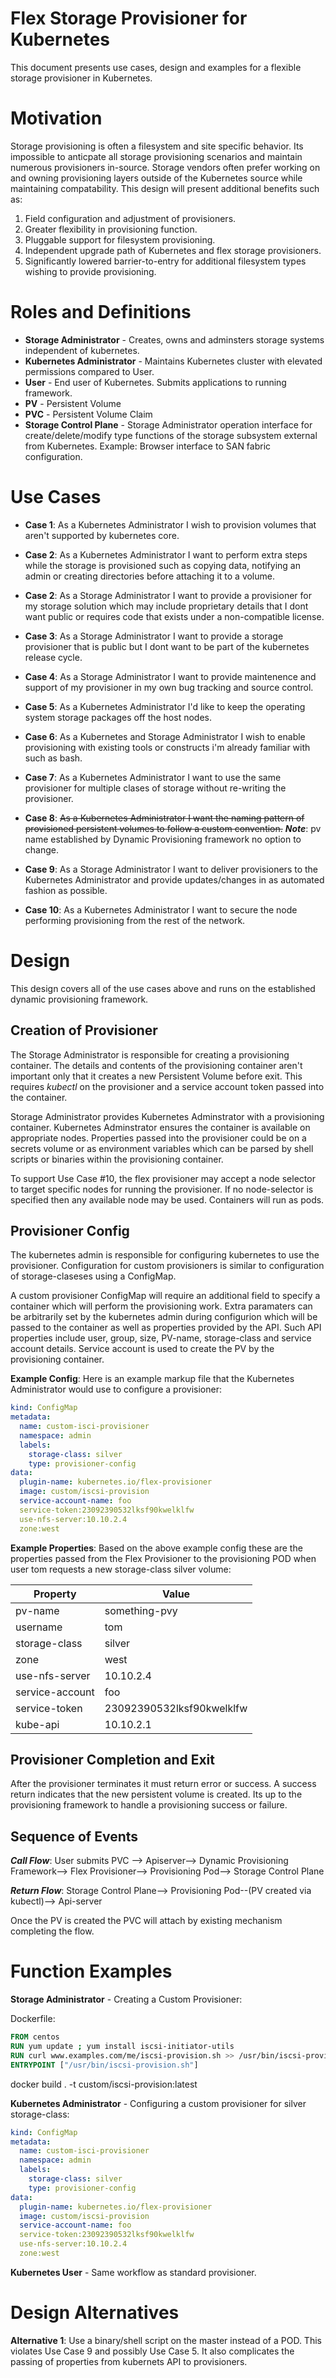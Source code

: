 # Flex Storage Provisioner for Kubernetes
This document presents use cases, design and examples for a flexible storage provisioner in Kubernetes.  

# Motivation
Storage provisioning is often a filesystem and site specific behavior.  Its impossible to anticpate all storage provisioning scenarios and maintain numerous provisioners in-source.  Storage vendors often prefer working on and owning provisioning layers outside of the Kubernetes source while maintaining compatability.  This design will present additional benefits such as:

1. Field configuration and adjustment of provisioners.
2. Greater flexibility in provisioning function.
3. Pluggable support for filesystem provisioning.
4. Independent upgrade path of Kubernetes and flex storage provisioners.
5. Significantly lowered barrier-to-entry for additional filesystem types wishing to provide provisioning.

# Roles and Definitions
* **Storage Administrator** - Creates, owns and adminsters storage systems independent of kubernetes.
* **Kubernetes Administrator** - Maintains Kubernetes cluster with elevated permissions compared to User.
* **User** - End user of Kubernetes.  Submits applications to running framework.
* **PV** - Persistent Volume
* **PVC** - Persistent Volume Claim
* **Storage Control Plane** - Storage Administrator operation interface for create/delete/modify type functions of the storage subsystem external from Kubernetes. Example: Browser interface to SAN fabric configuration.



# Use Cases
* **Case  1**: As a Kubernetes Administrator I wish to provision volumes that aren't supported by kubernetes core. 

* **Case  2**: As a Kubernetes Administrator I want to perform extra steps while the storage is provisioned such as copying data, notifying an admin or creating directories before attaching it to a volume.

* **Case  2**: As a Storage Administrator I want to provide a provisioner for my storage solution which may include proprietary details that I dont want public or requires code that exists under a non-compatible license.

* **Case  3**: As a Storage Administrator I want to provide a storage provisioner that is public but I dont want to be part of the kubernetes release cycle.

* **Case  4**: As a Storage Administrator I want to provide maintenence and support of my provisioner in my own bug tracking and source control.

* **Case  5**: As a Kubernetes Administrator I'd like to keep the operating system storage packages off the host nodes.

* **Case  6**: As a Kubernetes and Storage Administrator I wish to enable provisioning with existing tools or constructs i'm already familiar with such as bash.

* **Case  7**: As a Kubernetes Administrator I want to use the same provisioner for multiple clases of storage without re-writing the provisioner.

* **Case  8**: ~~As a Kubernetes Administrator I want the naming pattern of provisioned persistent volumes to follow a custom convention.~~ ***Note***: pv name established by Dynamic Provisioning framework no option to change.

* **Case  9**: As a Storage Administrator I want to deliver provisioners to the Kubernetes Administrator and provide updates/changes in as automated fashion as possible.

* **Case 10**: As a Kubernetes Administrator I want to secure the node performing provisioning from the rest of the network.


# Design
This design covers all of the use cases above and runs on the established dynamic provisioning framework.

## Creation of Provisioner
The Storage Administrator is responsible for creating a provisioning container.  The details and contents of the provisioning container aren't important only that it creates a new Persistent Volume before exit.  This requires *kubectl* on the provisioner and a service account token passed into the container.  

Storage Administrator provides Kubernetes Adminstrator with a provisioning container. Kubernetes Adminstrator ensures the container is available on appropriate nodes.  Properties passed into the provisioner could be on a secrets volume or as environment variables which can be parsed by shell scripts or binaries within the provisioning container.  

To support Use Case #10, the flex provisioner may accept a node selector to target specific nodes for running the provisioner.  If no node-selector is specified then any available node may be used.  Containers will run as pods.

## Provisioner Config
The kubernetes admin is responsible for configuring kubernetes to use the provisioner.  Configuration for custom provisioners is similar to configuration of storage-claseses using a ConfigMap.  

A custom provisioner ConfigMap will require an additional field to specify a container which will perform the provisioning work.  Extra paramaters can be arbitrarily set by the kubernetes admin during configurion which will be passed to the container as well as properties provided by the API.  Such API properties include user, group, size, PV-name, storage-class and service account details.  Service account is used to create the PV by the provisioning container.

**Example Config**: 
Here is an example markup file that the Kubernetes Administrator would use to configure a provisioner:

```yaml
kind: ConfigMap
metadata:
  name: custom-isci-provisioner
  namespace: admin
  labels:
    storage-class: silver
    type: provisioner-config
data:
  plugin-name: kubernetes.io/flex-provisioner
  image: custom/iscsi-provision
  service-account-name: foo
  service-token:23092390532lksf90kwelklfw
  use-nfs-server:10.10.2.4
  zone:west
``` 
**Example Properties**: Based on the above example config these are the properties passed from the Flex Provisioner to the provisioning POD when user tom requests a new storage-class silver volume:

Property | Value 
--- | ---
pv-name | something-pvy
username | tom
storage-class| silver
zone | west
use-nfs-server|10.10.2.4
service-account|foo
service-token |23092390532lksf90kwelklfw
kube-api | 10.10.2.1

## Provisioner Completion and Exit
After the provisioner terminates it must return error or success.  A success return indicates that the new persistent volume is created.  Its up to the provisioning framework to handle a provisioning success or failure.

## Sequence of Events
     
***Call Flow***: User submits PVC --> Apiserver--> Dynamic Provisioning Framework--> Flex Provisioner--> Provisioning Pod--> Storage Control Plane

***Return Flow***: Storage Control Plane--> Provisioning Pod--(PV created via kubectl)--> Api-server

Once the PV is created the PVC will attach by existing mechanism completing the flow.

# Function Examples

**Storage Administrator** - Creating a Custom Provisioner:

Dockerfile:

``` Dockerfile
FROM centos
RUN yum update ; yum install iscsi-initiator-utils
RUN curl www.examples.com/me/iscsi-provision.sh >> /usr/bin/iscsi-provision.sh
ENTRYPOINT ["/usr/bin/iscsi-provision.sh"]
```
docker build . -t custom/iscsi-provision:latest
 
**Kubernetes Administrator** - Configuring a custom provisioner for silver storage-class:
```yaml
kind: ConfigMap
metadata:
  name: custom-isci-provisioner
  namespace: admin
  labels:
    storage-class: silver
    type: provisioner-config
data:
  plugin-name: kubernetes.io/flex-provisioner
  image: custom/iscsi-provision
  service-account-name: foo
  service-token:23092390532lksf90kwelklfw
  use-nfs-server:10.10.2.4
  zone:west
```

**Kubernetes User** - Same workflow as standard provisioner.


# Design Alternatives
**Alternative 1**: Use a binary/shell script on the master instead of a POD.  This violates Use Case  9 and possibly Use Case 5.  It also complicates the passing of properties from kubernets API to provisioners.


